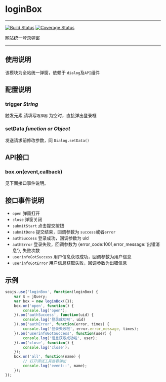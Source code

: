 # loginBox

---

[![Build Status](https://secure.travis-ci.org/airyland/seedit.ui.loginBox.png)](https://travis-ci.org/airyland/seedit.ui.loginBox)
[![Coverage Status](https://coveralls.io/repos/airyland/seedit.ui.loginBox/badge.png?branch=master)](https://coveralls.io/r/airyland/seedit.ui.loginBox)


网站统一登录弹窗

---

## 使用说明
该模块为全站统一弹窗，依赖于 `dialog`及`API`组件

## 配置说明


###  trigger *String*

触发元素,请填写`选择器`
为空时，直接弹出登录框


### setData *function or Object*

发送请求前修改参数，同 `Dialog.setData()`


## API接口



### box.on(event,callback)
见下面接口事件说明。

## 接口事件说明

+ `open` 弹窗打开
+ `close` 弹窗关闭
+ `submitStart` 点击提交按钮
+ `submitDone` 提交结束，回调参数为 `success`或者`error`
+ `authSuccess` 登录成功，回调参数为 uid
+ `authError`   登录失败，回调参数为 {error_code:1001,error_message:'出错消息'}, 失败次数
+ `userinfoGotSuccess` 用户信息获取成功，回调参数为用户信息
+ `userinfoGotError` 用户信息获取失败，回调参数为出错信息

## 示例

``` javascript    
seajs.use('loginBox', function(loginBox) {
    var $ = jQuery;
    var box = new loginBox({});
    box.on('open', function() {
        console.log('open');
    }).on('authSuccess', function(uid) {
        console.log('登录成功啦', uid)
    }).on('authError', function(error, times) {
        console.log('登录失败啦', error.error_message, times);
    }).on('userinfoGotSuccess', function(user) {
        console.log('信息获取成功啦', user);
    }).on('close', function() {
        console.log('close');
    });
    box.on('all', function(name) {
        // 打开调试工具查看输出
        console.log('event::', name);
    });
});
```